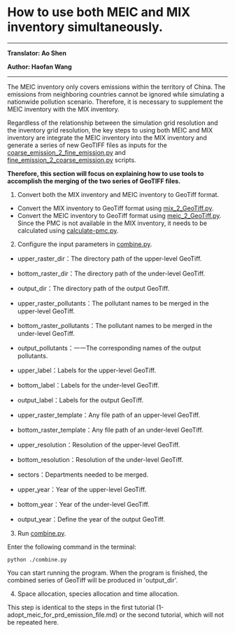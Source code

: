 # How to use both MEIC and MIX inventory simultaneously.

------------------------

**Translator: Ao Shen**

**Author: Haofan Wang**

------------------------

The MEIC inventory only covers emissions within the territory of China. The emissions from neighboring countries cannot be ignored while simulating a nationwide pollution scenario. Therefore, it is necessary to supplement the MEIC inventory with the MIX inventory.

Regardless of the relationship between the simulation grid resolution and the inventory grid resolution, the key steps to using both MEIC and MIX inventory are integrate the MEIC inventory into the MIX inventory and generate a series of new GeoTIFF files as inputs for the [coarse_emission_2_fine_emission.py](../coarse_emission_2_fine_emission.py) and [fine_emission_2_coarse_emission.py](../fine_emission_2_coarse_emission.py) scripts.

**Therefore, this section will focus on explaining how to use tools to accomplish the merging of the two series of GeoTIFF files.**

1. Convert both the MIX inventory and MEIC inventory to GeoTiff format.
* Convert the MIX inventory to GeoTiff format using [mix_2_GeoTiff.py](../PREP/mix_2_GeoTiff.py).
* Convert the MEIC inventory to GeoTiff format using [meic_2_GeoTiff.py](../PREP/meic_2_GeoTiff.py).
Since the PMC is not available in the MIX inventory, it needs to be calculated using [calculate-pmc.py](../calculate-pmc.py).

2. Configure the input parameters in [combine.py](../UTIL/combine/combine.py).

* upper_raster_dir：The directory path of the upper-level GeoTiff.
* bottom_raster_dir：The directory path of the under-level GeoTiff.
* output_dir：The directory path of the output GeoTiff.


* upper_raster_pollutants：The pollutant names to be merged in the upper-level GeoTiff.
* bottom_raster_pollutants：The pollutant names to be merged in the under-level GeoTiff.
* output_pollutants：一一The corresponding names of the output pollutants.


* upper_label：Labels for the upper-level GeoTiff.
* bottom_label：Labels for the under-level GeoTiff.
* output_label：Labels for the output GeoTiff.


* upper_raster_template：Any file path of an upper-level GeoTiff.
* bottom_raster_template：Any file path of an under-level GeoTiff.


* upper_resolution：Resolution of the upper-level GeoTiff.
* bottom_resolution：Resolution of the under-level GeoTiff.


* sectors：Departments needed to be merged.


* upper_year：Year of the upper-level GeoTiff.
* bottom_year：Year of the under-level GeoTiff.
* output_year：Define the year of the output GeoTiff.


3. Run [combine.py](../UTIL/combine/combine.py).

Enter the following command in the terminal:

```shell
python ./combine.py
```
You can start running the program. When the program is finished, the combined series of GeoTiff will be produced in 'output_dir'.

4. Space allocation, species allocation and time allocation.

This step is identical to the steps in the first tutorial (1-adopt_meic_for_prd_emission_file.md) or the second tutorial, which will not be repeated here.

